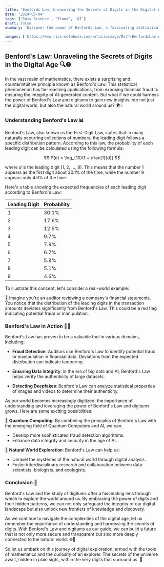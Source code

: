 ```yaml
---
title: 'Benfords Law: Unraveling the Secrets of Digits in the Digital Age'
date: '2024-05-04'
tags: ['Data Science', 'Fraud', 'AI']
draft: false
summary: 'Discover the power of Benfords Law, a fascinating statistical principle that unveils hidden patterns in digits.'

images: ['https://www.rics-notebook.com/articleimage/Math/BenfordsLaw.webp']
---
```


## Benford's Law: Unraveling the Secrets of Digits in the Digital Age 🔍🌐

In the vast realm of mathematics, there exists a surprising and counterintuitive principle known as Benford's Law. This statistical phenomenon has far-reaching applications, from exposing financial fraud to ensuring the integrity of AI-generated content. But what if we could harness the power of Benford's Law and digitums to gain new insights into not just the digital world, but also the natural world around us? 🌍💡

### Understanding Benford's Law 📊

Benford's Law, also known as the First-Digit Law, states that in many naturally occurring collections of numbers, the leading digit follows a specific distribution pattern. According to this law, the probability of each leading digit can be calculated using the following formula:

$$
P(d) = \log_{10}(1 + \frac{1}{d})
$$

where $d$ is the leading digit (1, 2, ..., 9). This means that the number 1 appears as the first digit about 30.1% of the time, while the number 9 appears only 4.6% of the time.

Here's a table showing the expected frequencies of each leading digit according to Benford's Law:

| Leading Digit | Probability |
| ------------- | ----------- |
| 1             | 30.1%       |
| 2             | 17.6%       |
| 3             | 12.5%       |
| 4             | 9.7%        |
| 5             | 7.9%        |
| 6             | 6.7%        |
| 7             | 5.8%        |
| 8             | 5.1%        |
| 9             | 4.6%        |

To illustrate this concept, let's consider a real-world example:

🏦 Imagine you're an auditor reviewing a company's financial statements. You notice that the distribution of the leading digits in the transaction amounts deviates significantly from Benford's Law. This could be a red flag indicating potential fraud or manipulation.

### Benford's Law in Action 🕵️‍♂️

Benford's Law has proven to be a valuable tool in various domains, including:

- **Fraud Detection**: Auditors use Benford's Law to identify potential fraud or manipulation in financial data. Deviations from the expected distribution can indicate tampering.

- **Ensuring Data Integrity**: In the era of big data and AI, Benford's Law helps verify the authenticity of large datasets.

- **Detecting Deepfakes**: Benford's Law can analyze statistical properties of images and videos to determine their authenticity.

As our world becomes increasingly digitized, the importance of understanding and leveraging the power of Benford's Law and digitums grows. Here are some exciting possibilities:

🌟 **Quantum Computing**: By combining the principles of Benford's Law with the emerging field of Quantum Computers and AI, we can:

- Develop more sophisticated fraud detection algorithms.
- Enhance data integrity and security in the age of AI.

🌿 **Natural World Exploration**: Benford's Law can help us:

- Unravel the mysteries of the natural world through digital analysis.
- Foster interdisciplinary research and collaboration between data scientists, biologists, and ecologists.

### Conclusion 🌟

Benford's Law and the study of digitums offer a fascinating lens through which to explore the world around us. By embracing the power of digits and their hidden patterns, we can not only safeguard the integrity of our digital landscape but also unlock new frontiers of knowledge and discovery.

As we continue to navigate the complexities of the digital age, let us remember the importance of understanding and harnessing the secrets of digits. With Benford's Law and digitums as our guide, we can build a future that is not only more secure and transparent but also more deeply connected to the natural world. 🌐🌿

So let us embark on this journey of digital exploration, armed with the tools of mathematics and the curiosity of an explorer. The secrets of the universe await, hidden in plain sight, within the very digits that surround us. 🚀
